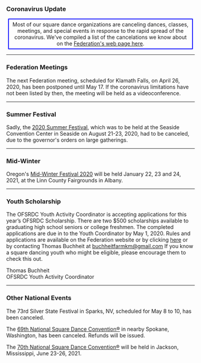 ### Coronavirus Update

<center>
<div style='border: 2px solid blue; width:480px; padding:5px'>
Most of our square dance organizations are canceling dances, classes, meetings, and special
events in response to the rapid spread of the coronavirus.  We've compiled a list of the
cancelations we know about on the 
<a href='http://squaredance.gen.or.us/corona.php'>
Federation's web page here</a>.
</div>
</center>

---

### Federation Meetings

The next Federation meeting, scheduled for Klamath Falls, on April 26, 2020, has been postponed until May 17.
If the coronavirus limitations have not been listed by then, the meeting will be held as a videoconference.

----

### Summer Festival

Sadly, the [2020 Summer Festival](http://2020.oregonsummerfestival.org), which was to be held at the Seaside Convention Center 
in Seaside on August 21-23, 2020, had to be canceled, due to the governor's orders on large gatherings.

----

### Mid-Winter

Oregon's [Mid-Winter Festival 2020](http://midwinterfestival.com) will be held January 22, 23 and 24, 2021, at the Linn County Fairgrounds in Albany.

---

### Youth Scholarship

The OFSRDC Youth Activity Coordinator is accepting applications for this year’s OFSRDC Scholarship. There are two $500 scholarships available to graduating high school seniors or college freshmen. The completed applications are due in to the Youth Coordinator by May 1, 2020. Rules and applications are available on the Federation website or by clicking [here](http://www.squaredance.gen.or.us/ScholarshipApp.php) or by contacting Thomas Buchheit at <buchheitfarmkm@gmail.com>  If you know a square dancing youth who might be eligible, please encourage them to check this out.

Thomas Buchheit   
OFSRDC Youth Activity Coordinator

---

### Other National Events

The 73rd Silver State Festival in Sparks, NV, scheduled for May 8 to 10, has been canceled.

The [69th National Square Dance Convention&reg;](https://www.69nsdc.com/) in nearby Spokane, Washington, 
has been canceled.  Refunds will be issued.

The [70th National Square Dance Convention&reg;](https://www.70nsdc.com/) will be held in Jackson, Mississippi, June 23-26, 2021.


